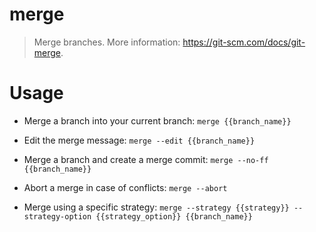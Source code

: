 # merge

> Merge branches.
> More information: <https://git-scm.com/docs/git-merge>.

# Usage

- Merge a branch into your current branch:
    `merge {{branch_name}}`

- Edit the merge message:
    `merge --edit {{branch_name}}`

- Merge a branch and create a merge commit:
    `merge --no-ff {{branch_name}}`

- Abort a merge in case of conflicts:
    `merge --abort`

- Merge using a specific strategy:
    `merge --strategy {{strategy}} --strategy-option {{strategy_option}} {{branch_name}}`